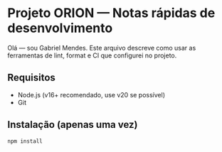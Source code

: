 # Projeto ORION — Notas rápidas de desenvolvimento

Olá — sou Gabriel Mendes. Este arquivo descreve como usar as ferramentas de lint, format e CI que configurei no projeto.

## Requisitos
- Node.js (v16+ recomendado, use v20 se possível)
- Git

## Instalação (apenas uma vez)
```bash
npm install
